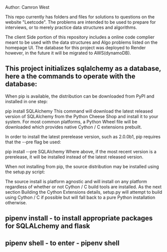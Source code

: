    Author: Camron West


This repo currently has folders and files for solutions to questions on the website "Leetcode".
The problems are intended to be used to prepare for interviews, or to merely practice data structures and algorithms.

The client Side portion of this repository includes a online code complier meant to be used with the data structures and Algo problems listed on the homepage UI.
The database for this project was deployed to Render however, in the future it will be migrated to AWS(dynamoDB).

This project initializes sqlalchemy as a database, here a the commands to operate with the database:
-------------------------------------------------------------------------------------------------------------------------------------------------------------------------
When pip is available, the distribution can be downloaded from PyPI and installed in one step:

pip install SQLAlchemy
This command will download the latest released version of SQLAlchemy from the Python Cheese Shop and install it to your system. For most common platforms, a Python Wheel file will be downloaded which provides native Cython / C extensions prebuilt.

In order to install the latest prerelease version, such as 2.0.0b1, pip requires that the --pre flag be used:

pip install --pre SQLAlchemy
Where above, if the most recent version is a prerelease, it will be installed instead of the latest released version.


When not installing from pip, the source distribution may be installed using the setup.py script:


The source install is platform agnostic and will install on any platform regardless of whether or not Cython / C build tools are installed. As the next section Building the Cython Extensions details, setup.py will attempt to build using Cython / C if possible but will fall back to a pure Python installation otherwise.

## pipenv install - to install appropriate packages for SQLALchemy and flask
## pipenv shell - to enter - pipenv shell
